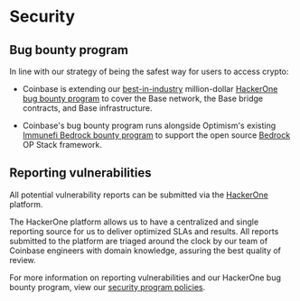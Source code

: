# Security

## Bug bounty program

In line with our strategy of being the safest way for users to access crypto:

+ Coinbase is extending our [best-in-industry][1] million-dollar [HackerOne bug bounty program][2]
to cover the Base network, the Base bridge contracts, and Base infrastructure.

+ Coinbase's bug bounty program runs alongside Optimism's existing [Immunefi Bedrock bounty program][4]
to support the open source [Bedrock][5] OP Stack framework.

## Reporting vulnerabilities

All potential vulnerability reports can be submitted via the [HackerOne][6]
platform.

The HackerOne platform allows us to have a centralized and single reporting
source for us to deliver optimized SLAs  and results. All reports submitted to
the platform are triaged around the clock by our team of Coinbase engineers
with domain knowledge, assuring the best quality of review.

For more information on reporting vulnerabilities and our HackerOne bug bounty
program, view our [security program policies][7].

[1]: https://www.coinbase.com/blog/celebrating-10-years-of-our-bug-bounty-program
[2]: https://hackerone.com/coinbase?type=team 
[3]: https://stack.optimism.io/
[4]: https://immunefi.com/bounty/optimism/
[5]: https://stack.optimism.io/docs/releases/bedrock/
[6]: https://hackerone.com/coinbase
[7]: https://hackerone.com/coinbase?view_policy=true
